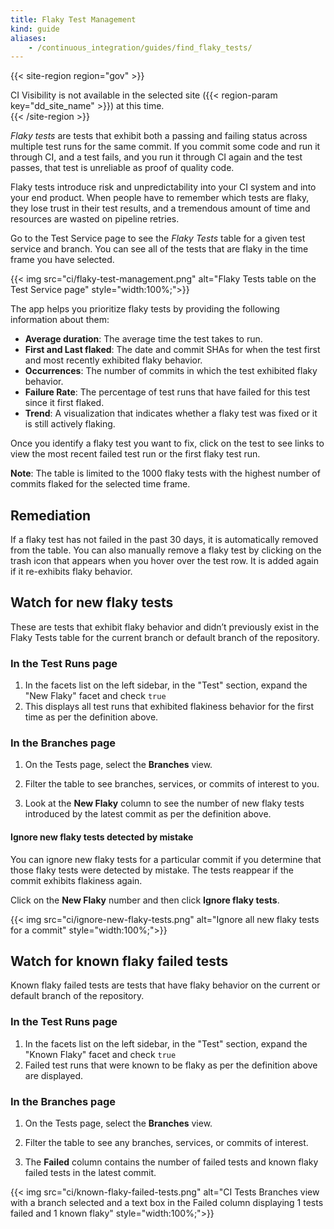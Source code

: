 ```yaml
---
title: Flaky Test Management
kind: guide
aliases:
    - /continuous_integration/guides/find_flaky_tests/
---
```


{{< site-region region="gov" >}}
<div class="alert alert-warning">CI Visibility is not available in the selected site ({{< region-param key="dd_site_name" >}}) at this time.</div>
{{< /site-region >}}

_Flaky tests_ are tests that exhibit both a passing and failing status across multiple test runs for the same commit. If you commit some code and run it through CI, and a test fails, and you run it through CI again and the test passes, that test is unreliable as proof of quality code.

Flaky tests introduce risk and unpredictability into your CI system and into your end product. When people have to remember which tests are flaky, they lose trust in their test results, and a tremendous amount of time and resources are wasted on pipeline retries.

Go to the Test Service page to see the _Flaky Tests_ table for a given test service and branch. You can see all of the tests that are flaky in the time frame you have selected.

{{< img src="ci/flaky-test-management.png" alt="Flaky Tests table on the Test Service page" style="width:100%;">}}

The app helps you prioritize flaky tests by providing the following information about them:

* **Average duration**: The average time the test takes to run.
* **First and Last flaked**: The date and commit SHAs for when the test first and most recently exhibited flaky behavior.
* **Occurrences**: The number of commits in which the test exhibited flaky behavior.
* **Failure Rate**: The percentage of test runs that have failed for this test since it first flaked.
* **Trend**: A visualization that indicates whether a flaky test was fixed or it is still actively flaking.

Once you identify a flaky test you want to fix, click on the test to see links to view the most recent failed test run or the first flaky test run.

<div class="alert alert-info"><strong>Note</strong>: The table is limited to the 1000 flaky tests with the highest number of commits flaked for the selected time frame.</div>

## Remediation

If a flaky test has not failed in the past 30 days, it is automatically removed from the table. You can also manually remove a flaky test by clicking on the trash icon that appears when you hover over the test row. It is added again if it re-exhibits flaky behavior.

## Watch for new flaky tests

These are tests that exhibit flaky behavior and didn’t previously exist in the Flaky Tests table for the current branch or default branch of the repository.

### In the Test Runs page

1. In the facets list on the left sidebar, in the "Test" section, expand the "New Flaky" facet and check `true`
2. This displays all test runs that exhibited flakiness behavior for the first time as per the definition above.

### In the Branches page

1. On the Tests page, select the **Branches** view.

2. Filter the table to see branches, services, or commits of interest to you.

3. Look at the **New Flaky** column to see the number of new flaky tests introduced by the latest commit as per the definition above.

#### Ignore new flaky tests detected by mistake

You can ignore new flaky tests for a particular commit if you determine that those flaky tests were detected by mistake. The tests reappear if the commit exhibits flakiness again.

Click on the **New Flaky** number and then click **Ignore flaky tests**.

{{< img src="ci/ignore-new-flaky-tests.png" alt="Ignore all new flaky tests for a commit" style="width:100%;">}}

## Watch for known flaky failed tests

Known flaky failed tests are tests that have flaky behavior on the current or default branch of the repository.

### In the Test Runs page

1. In the facets list on the left sidebar, in the "Test" section, expand the "Known Flaky" facet and check `true`
2. Failed test runs that were known to be flaky as per the definition above are displayed.


### In the Branches page

1. On the Tests page, select the **Branches** view.

2. Filter the table to see any branches, services, or commits of interest.

3. The **Failed** column contains the number of failed tests and known flaky failed tests in the latest commit.

{{< img src="ci/known-flaky-failed-tests.png" alt="CI Tests Branches view with a branch selected and a text box in the Failed column displaying 1 tests failed and 1 known flaky" style="width:100%;">}}
